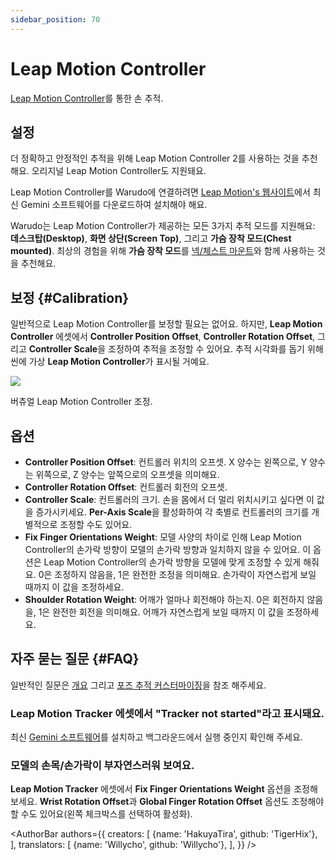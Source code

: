 ```yaml
---
sidebar_position: 70
---
```


# Leap Motion Controller

[Leap Motion Controller](https://leap2.ultraleap.com/leap-motion-controller-2/)를 통한 손 추적.

## 설정

더 정확하고 안정적인 추적을 위해 Leap Motion Controller 2를 사용하는 것을 추천해요. 오리지널 Leap Motion Controller도 지원돼요.

Leap Motion Controller를 Warudo에 연결하려면 [Leap Motion's 웹사이트](https://leap2.ultraleap.com/gemini-downloads/)에서 최신 Gemini 소프트웨어를 다운로드하여 설치해야 해요.

Warudo는 Leap Motion Controller가 제공하는 모든 3가지 추적 모드를 지원해요: **데스크탑(Desktop)**, **화면 상단(Screen Top)**, 그리고 **가슴 장착 모드(Chest mounted)**. 최상의 경험을 위해 **가슴 장착 모드**를 [넥/체스트 마운트](https://www.etsy.com/market/leap_motion_mounting)와 함께 사용하는 것을 추천해요.

## 보정 {#Calibration}

일반적으로 Leap Motion Controller를 보정할 필요는 없어요. 하지만, **Leap Motion Controller** 에셋에서 **Controller Position Offset**, **Controller Rotation Offset**, 그리고 **Controller Scale**을 조정하여 추적을 조정할 수 있어요. 추적 시각화를 돕기 위해 씬에 가상 **Leap Motion Controller**가 표시될 거예요.

![](/doc-img/en-leapmotion-1.png)
<p class="img-desc">버츄얼 Leap Motion Controller 조정.</p>

## 옵션

* **Controller Position Offset**: 컨트롤러 위치의 오프셋. X 양수는 왼쪽으로, Y 양수는 위쪽으로, Z 양수는 앞쪽으로의 오프셋을 의미해요.
* **Controller Rotation Offset**: 컨트롤러 회전의 오프셋.
* **Controller Scale**: 컨트롤러의 크기. 손을 몸에서 더 멀리 위치시키고 싶다면 이 값을 증가시키세요. **Per-Axis Scale**을 활성화하여 각 축별로 컨트롤러의 크기를 개별적으로 조정할 수도 있어요.
* **Fix Finger Orientations Weight**: 모델 사양의 차이로 인해 Leap Motion Controller의 손가락 방향이 모델의 손가락 방향과 일치하지 않을 수 있어요. 이 옵션은 Leap Motion Controller의 손가락 방향을 모델에 맞게 조정할 수 있게 해줘요. 0은 조정하지 않음을, 1은 완전한 조정을 의미해요. 손가락이 자연스럽게 보일 때까지 이 값을 조정하세요.
* **Shoulder Rotation Weight**: 어깨가 얼마나 회전해야 하는지. 0은 회전하지 않음을, 1은 완전한 회전을 의미해요. 어깨가 자연스럽게 보일 때까지 이 값을 조정하세요.

## 자주 묻는 질문 {#FAQ}

일반적인 질문은 [개요](overview#FAQ) 그리고 [포즈 추적 커스터마이징](body-tracking#FAQ)을 참조 해주세요.

### Leap Motion Tracker 에셋에서 "Tracker not started"라고 표시돼요.

최신 [Gemini 소프트웨어](https://leap2.ultraleap.com/gemini-downloads/)를 설치하고 백그라운드에서 실행 중인지 확인해 주세요.

### 모델의 손목/손가락이 부자연스러워 보여요.

**Leap Motion Tracker** 에셋에서 **Fix Finger Orientations Weight** 옵션을 조정해 보세요. **Wrist Rotation Offset**과 **Global Finger Rotation Offset** 옵션도 조정해야 할 수도 있어요(왼쪽 체크박스를 선택하여 활성화).

<AuthorBar authors={{
  creators: [
    {name: 'HakuyaTira', github: 'TigerHix'},
  ],
  translators: [
    {name: 'Willycho', github: 'Willycho'},
  ],
}} />
